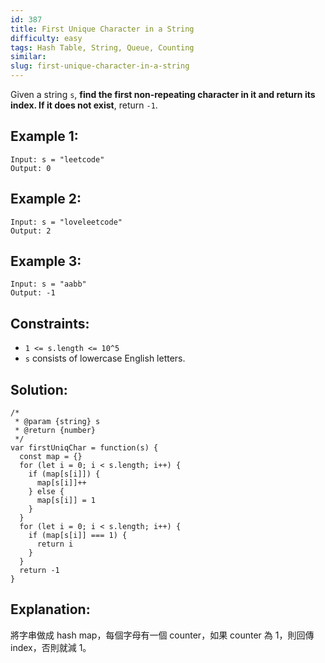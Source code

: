 ```yaml
---
id: 387
title: First Unique Character in a String
difficulty: easy
tags: Hash Table, String, Queue, Counting
similar:
slug: first-unique-character-in-a-string
---
```


Given a string `s`, **find the first non-repeating character in it and return its index. If it does not exist**, return `-1`.

## Example 1:

```
Input: s = "leetcode"
Output: 0
```

## Example 2:

```
Input: s = "loveleetcode"
Output: 2
```

## Example 3:

```
Input: s = "aabb"
Output: -1
```

## Constraints:

- `1 <= s.length <= 10^5`
- `s` consists of lowercase English letters.

## Solution:

```
/*
 * @param {string} s
 * @return {number}
 */
var firstUniqChar = function(s) {
  const map = {}
  for (let i = 0; i < s.length; i++) {
    if (map[s[i]]) {
      map[s[i]]++
    } else {
      map[s[i]] = 1
    }
  }
  for (let i = 0; i < s.length; i++) {
    if (map[s[i]] === 1) {
      return i
    }
  }
  return -1
}
```

## Explanation:

將字串做成 hash map，每個字母有一個 counter，如果 counter 為 1，則回傳 index，否則就減 1。
